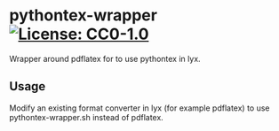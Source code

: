 pythontex-wrapper [![License: CC0-1.0](https://licensebuttons.net/l/zero/1.0/80x15.png)](http://creativecommons.org/publicdomain/zero/1.0/)
=================

Wrapper around pdflatex for to use pythontex in lyx.

## Usage

Modify an existing format converter in lyx (for example pdflatex) to use pythontex-wrapper.sh instead of pdflatex.
